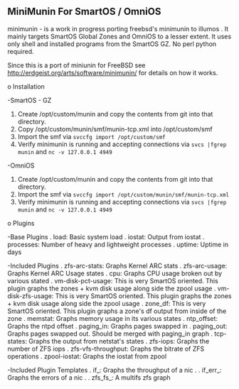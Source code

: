 MiniMunin For SmartOS / OmniOS
----------------------

minimunin - is a work in progress porting freebsd's minimunin to illumos . 
It mainly targets SmartOS Global Zones and OmniOS to a lesser extent.
It uses only shell and installed programs from the SmartOS GZ. No perl
python required.

Since this is a port of miniunin for FreeBSD see http://erdgeist.org/arts/software/minimunin/
for details on how it works. 

o Installation


-SmartOS - GZ
  1. Create /opt/custom/munin and copy the contents from git into that directory.
  2. Copy /opt/custom/munin/smf/munin-tcp.xml into /opt/custom/smf
  3. Import the smf via `svccfg import /opt/custom/smf`
  4. Verify minimunin is running and accepting connections via `svcs |fgrep munin` and `nc -v 127.0.0.1 4949`
  
-OmniOS
  1. Create /opt/custom/munin and copy the contents from git into that directory.
  2. Import the smf via `svccfg import /opt/custom/munin/smf/munin-tcp.xml`
  3. Verify minimunin is running and accepting connections via `svcs |fgrep munin` and `nc -v 127.0.0.1 4949`

o Plugins

-Base Plugins
  . load: Basic system load
  . iostat: Output from iostat
  . processes: Number of heavy and lightweight processes
  . uptime: Uptime in days

-Included Plugins
 . zfs-arc-stats: Graphs Kernel ARC stats
 . zfs-arc-usage: Graphs Kernel ARC Usage states
 . cpu: Graphs CPU usage broken out by various stated
 . vm-disk-pct-usage: This is very SmartOS oriented. This plugin graphs the zones + kvm disk usage along side the zpool usage
 . vm-disk-zfs-usage: This is very SmartOS oriented. This plugin graphs the zones + kvm disk usage along side the zpool usage
 . zone_df: This is very SmartOS oriented. This plugin graphs a zone's df output from inside of the zone 
 . memstat: Graphs memory usage in its various states
 . ntp_offset: Graphs the ntpd offset
 . paging_in: Graphs pages swapped in
 . paging_out: Graphs pages swapped out. Should be merged with paging_in graph
 . tcp-states: Graphs the output from netstat's states
 . zfs-iops: Graphs the number of ZFS iops
 . zfs-vfs-throughput: Graphs the bitrate of ZFS operations
 . zpool-iostat: Graphs the iostat from zpool 

-Included Plugin Templates
 . if_: Graphs the throughput of a nic . 
 . if_err_: Graphs the errors of a nic .
 . zfs_fs_: A multifs zfs graph

